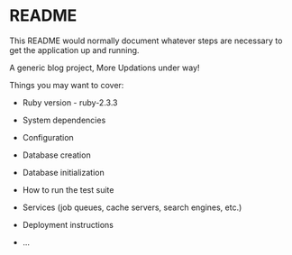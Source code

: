# README

This README would normally document whatever steps are necessary to get the
application up and running.

A generic blog project, More Updations under way!

Things you may want to cover:

* Ruby version  - ruby-2.3.3

* System dependencies

* Configuration

* Database creation

* Database initialization

* How to run the test suite

* Services (job queues, cache servers, search engines, etc.)

* Deployment instructions

* ...
